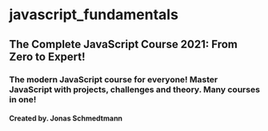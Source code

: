 # javascript_fundamentals

## The Complete JavaScript Course 2021: From Zero to Expert!

### The modern JavaScript course for everyone! Master JavaScript with projects, challenges and theory. Many courses in one!

#### Created by. Jonas Schmedtmann
